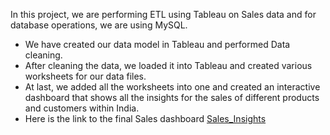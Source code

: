 In this project, we are performing ETL using Tableau on Sales data and for database operations, we are using MySQL.

- We have created our data model in Tableau and performed Data cleaning.
- After cleaning the data, we loaded it into Tableau and created various worksheets for our data files.
- At last, we added all the worksheets into one and created an interactive dashboard that shows all the insights for the sales of different products and customers within India.
- Here is the link to the final Sales dashboard [Sales_Insights](https://public.tableau.com/app/profile/arvindjit.singh/viz/Sales_Insights_17109565133920/Sales_Insights)
